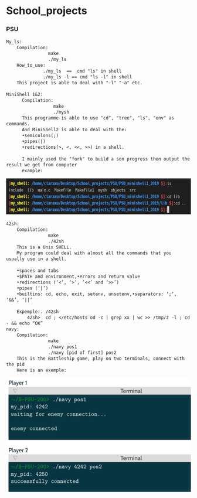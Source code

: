 # School_projects

### PSU

    My_ls:
        Compilation:
                    make
                    ./my_ls
        How_to_use:
                  ./my_ls  ==  cmd "ls" in shell
                  ./my_ls -l == cmd "ls -l" in shell
        This project is able to deal with "-l" "-a" etc.
        
    MiniShell 1&2:
          Compilation:
                      make
                      ./mysh
          This programme is able to use "cd", "tree", "ls", "env" as commands.
          And MiniShell2 is able to deal with the:
          •semicolons(;)
          •pipes(|)
          •redirections(>, <, <<, >>) in a shell.
          
          I mainly used the "fork" to build a son progress then output the result we get from computer
          example:
  ![Alt Text](https://github.com/claraxuxu/School_projects/blob/master/exemples/minishell1.png)
          
    42sh:
        Compilation:
                    make
                    ./42sh
        This is a Unix SHELL.
        My program could deal with almost all the commands that you usually use in a shell.
        
        •spaces and tabs
        •$PATH and environment,•errors and return value
        •redirections (‘<’, ‘>’, ‘<<’ and ‘>>’)
        •pipes (‘|’)
        •builtins: cd, echo, exit, setenv, unsetenv,•separators: ‘;’, ‘&&’, ‘||’
        
        Expemple:. /42sh
            42sh>  cd ; </etc/hosts od -c | grep xx | wc >> /tmp/z -l ; cd - && echo “OK”
    navy:
        Compilation:
                    make
                    ./navy pos1
                    ./navy [pid of first] pos2
        This is the Battleship game, play on two terminals, connect with the pid
        Here is an exemple:
![Alt Text](https://github.com/claraxuxu/School_projects/blob/master/exemples/navy.png)
        
          
